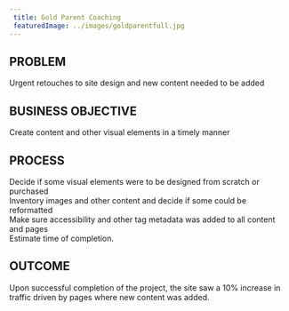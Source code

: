 ```yaml
---
 title: Gold Parent Coaching
 featuredImage: ../images/goldparentfull.jpg
---
```

## PROBLEM
Urgent retouches to site design and new content needed to be added

## BUSINESS OBJECTIVE
Create content and other visual elements in a timely manner

## PROCESS
Decide if some visual elements were to be designed from scratch or purchased<br />
Inventory images and other content and decide if some could be reformatted<br />
Make sure accessibility and other tag metadata was added to all content and pages<br />
Estimate time of completion.
<br />
## OUTCOME
Upon successful completion of the project, the site saw a 10% increase in traffic driven by pages where new content was added.